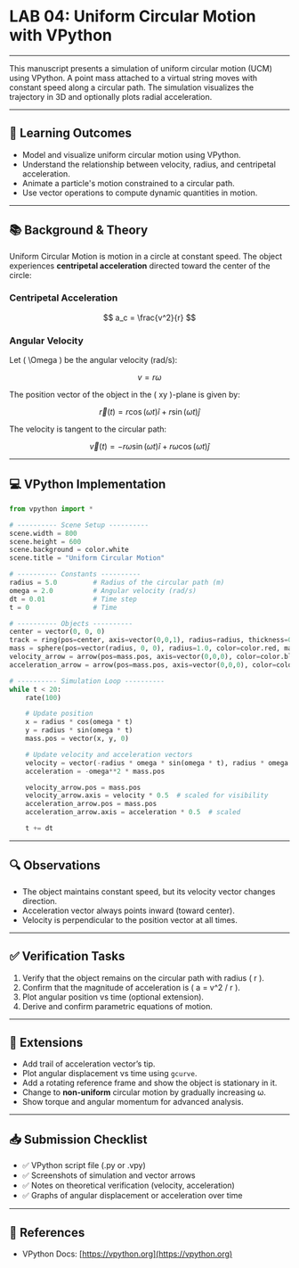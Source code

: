 # LAB 04: Uniform Circular Motion with VPython

---

This manuscript presents a simulation of uniform circular motion (UCM) using VPython. A point mass attached to a virtual string moves with constant speed along a circular path. The simulation visualizes the trajectory in 3D and optionally plots radial acceleration.

---

## 🎯 Learning Outcomes

- Model and visualize uniform circular motion using VPython.
- Understand the relationship between velocity, radius, and centripetal acceleration.
- Animate a particle's motion constrained to a circular path.
- Use vector operations to compute dynamic quantities in motion.

---

## 📚 Background & Theory

Uniform Circular Motion is motion in a circle at constant speed. The object experiences **centripetal acceleration** directed toward the center of the circle:

### Centripetal Acceleration

$$
a_c = \frac{v^2}{r}
$$

### Angular Velocity

Let \( \Omega \) be the angular velocity (rad/s):

$$
v = r\omega
$$

The position vector of the object in the \( xy \)-plane is given by:

$$
\vec{r}(t) = r\cos(\omega t)\hat{i} + r\sin(\omega t)\hat{j}
$$

The velocity is tangent to the circular path:

$$
\vec{v}(t) = -r\omega\sin(\omega t)\hat{i} + r\omega\cos(\omega t)\hat{j}
$$

---

## 💻 VPython Implementation

```python
from vpython import *

# ---------- Scene Setup ----------
scene.width = 800
scene.height = 600
scene.background = color.white
scene.title = "Uniform Circular Motion"

# ---------- Constants ----------
radius = 5.0         # Radius of the circular path (m)
omega = 2.0          # Angular velocity (rad/s)
dt = 0.01            # Time step
t = 0                # Time

# ---------- Objects ----------
center = vector(0, 0, 0)
track = ring(pos=center, axis=vector(0,0,1), radius=radius, thickness=0.05, color=color.gray(0.7))
mass = sphere(pos=vector(radius, 0, 0), radius=1.0, color=color.red, make_trail=True)
velocity_arrow = arrow(pos=mass.pos, axis=vector(0,0,0), color=color.blue, shaftwidth=0.2)
acceleration_arrow = arrow(pos=mass.pos, axis=vector(0,0,0), color=color.green, shaftwidth=0.2)

# ---------- Simulation Loop ----------
while t < 20:
    rate(100)

    # Update position
    x = radius * cos(omega * t)
    y = radius * sin(omega * t)
    mass.pos = vector(x, y, 0)

    # Update velocity and acceleration vectors
    velocity = vector(-radius * omega * sin(omega * t), radius * omega * cos(omega * t), 0)
    acceleration = -omega**2 * mass.pos

    velocity_arrow.pos = mass.pos
    velocity_arrow.axis = velocity * 0.5  # scaled for visibility
    acceleration_arrow.pos = mass.pos
    acceleration_arrow.axis = acceleration * 0.5  # scaled

    t += dt
```

---

## 🔍 Observations

- The object maintains constant speed, but its velocity vector changes direction.
- Acceleration vector always points inward (toward center).
- Velocity is perpendicular to the position vector at all times.

---

## ✅ Verification Tasks

1. Verify that the object remains on the circular path with radius \( r \).
2. Confirm that the magnitude of acceleration is \( a = v^2 / r \).
3. Plot angular position vs time (optional extension).
4. Derive and confirm parametric equations of motion.

---

## 🧪 Extensions

- Add trail of acceleration vector’s tip.
- Plot angular displacement vs time using `gcurve`.
- Add a rotating reference frame and show the object is stationary in it.
- Change to **non-uniform** circular motion by gradually increasing ω.
- Show torque and angular momentum for advanced analysis.

---

## 📥 Submission Checklist

- ✅ VPython script file (.py or .vpy)
- ✅ Screenshots of simulation and vector arrows
- ✅ Notes on theoretical verification (velocity, acceleration)
- ✅ Graphs of angular displacement or acceleration over time

---

## 🔗 References

- VPython Docs: [https://vpython.org](https://vpython.org)

